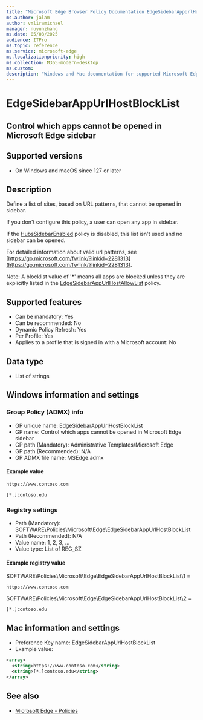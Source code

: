 ```yaml
---
title: "Microsoft Edge Browser Policy Documentation EdgeSidebarAppUrlHostBlockList"
ms.author: jalam
author: vmliramichael
manager: nuyunzhang
ms.date: 05/08/2025
audience: ITPro
ms.topic: reference
ms.service: microsoft-edge
ms.localizationpriority: high
ms.collection: M365-modern-desktop
ms.custom:
description: "Windows and Mac documentation for supported Microsoft Edge Browser policy: Control which apps cannot be opened in Microsoft Edge sidebar"
---
```


<!--THIS FILE IS AUTOMATICALLY GENERATED. MANUAL CHANGES WILL BE OVERWRITTEN.-->
<!--Please contact the Microsoft Edge Manageability team with any questions.-->

# EdgeSidebarAppUrlHostBlockList

## Control which apps cannot be opened in Microsoft Edge sidebar


## Supported versions

- On Windows and macOS since 127 or later

## Description

Define a list of sites, based on URL patterns, that cannot be opened in sidebar.

If you don't configure this policy, a user can open any app in sidebar.

If the [HubsSidebarEnabled](HubsSidebarEnabled.md) policy is disabled, this list isn't used and no sidebar can be opened.

For detailed information about valid url patterns, see [https://go.microsoft.com/fwlink/?linkid=2281313](https://go.microsoft.com/fwlink/?linkid=2281313).

Note: A blocklist value of '\*' means all apps are blocked unless they are explicitly listed in the [EdgeSidebarAppUrlHostAllowList](EdgeSidebarAppUrlHostAllowList.md) policy.

## Supported features

- Can be mandatory: Yes
- Can be recommended: No
- Dynamic Policy Refresh: Yes
- Per Profile: Yes
- Applies to a profile that is signed in with a Microsoft account: No

## Data type

- List of strings

## Windows information and settings

### Group Policy (ADMX) info

- GP unique name: EdgeSidebarAppUrlHostBlockList
- GP name: Control which apps cannot be opened in Microsoft Edge sidebar
- GP path (Mandatory): Administrative Templates/Microsoft Edge
- GP path (Recommended): N/A
- GP ADMX file name: MSEdge.admx

#### Example value

```
https://www.contoso.com
```

```
[*.]contoso.edu
```

### Registry settings

- Path (Mandatory): SOFTWARE\Policies\Microsoft\Edge\EdgeSidebarAppUrlHostBlockList
- Path (Recommended): N/A
- Value name: 1, 2, 3, ...
- Value type: List of REG_SZ

#### Example registry value

SOFTWARE\Policies\Microsoft\Edge\EdgeSidebarAppUrlHostBlockList\1 =
```
https://www.contoso.com
```

SOFTWARE\Policies\Microsoft\Edge\EdgeSidebarAppUrlHostBlockList\2 =
```
[*.]contoso.edu
```




## Mac information and settings

- Preference Key name: EdgeSidebarAppUrlHostBlockList
- Example value:

```xml
<array>
  <string>https://www.contoso.com</string>
  <string>[*.]contoso.edu</string>
</array>
```

## See also
- [Microsoft Edge - Policies](../microsoft-edge-policies.md)
